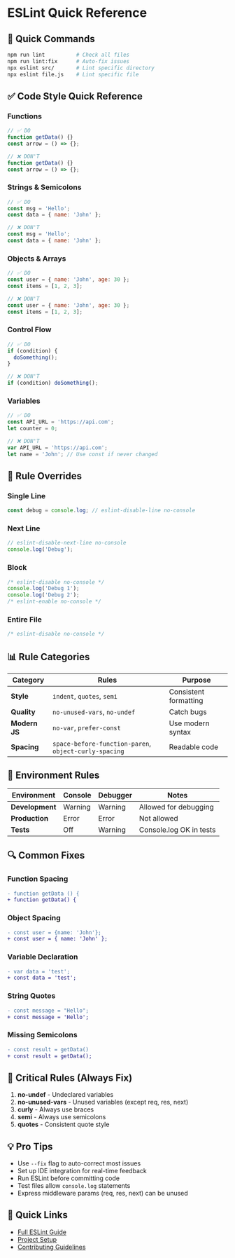 # ESLint Quick Reference

## 🚀 Quick Commands

```bash
npm run lint          # Check all files
npm run lint:fix      # Auto-fix issues
npx eslint src/       # Lint specific directory
npx eslint file.js    # Lint specific file
```

## ✅ Code Style Quick Reference

### Functions

```javascript
// ✅ DO
function getData() {}
const arrow = () => {};

// ❌ DON'T
function getData() {}
const arrow = () => {};
```

### Strings & Semicolons

```javascript
// ✅ DO
const msg = 'Hello';
const data = { name: 'John' };

// ❌ DON'T
const msg = 'Hello';
const data = { name: 'John' };
```

### Objects & Arrays

```javascript
// ✅ DO
const user = { name: 'John', age: 30 };
const items = [1, 2, 3];

// ❌ DON'T
const user = { name: 'John', age: 30 };
const items = [1, 2, 3];
```

### Control Flow

```javascript
// ✅ DO
if (condition) {
  doSomething();
}

// ❌ DON'T
if (condition) doSomething();
```

### Variables

```javascript
// ✅ DO
const API_URL = 'https://api.com';
let counter = 0;

// ❌ DON'T
var API_URL = 'https://api.com';
let name = 'John'; // Use const if never changed
```

## 🔧 Rule Overrides

### Single Line

```javascript
const debug = console.log; // eslint-disable-line no-console
```

### Next Line

```javascript
// eslint-disable-next-line no-console
console.log('Debug');
```

### Block

```javascript
/* eslint-disable no-console */
console.log('Debug 1');
console.log('Debug 2');
/* eslint-enable no-console */
```

### Entire File

```javascript
/* eslint-disable no-console */
```

## 📊 Rule Categories

| Category      | Rules                                                 | Purpose               |
| ------------- | ----------------------------------------------------- | --------------------- |
| **Style**     | `indent`, `quotes`, `semi`                            | Consistent formatting |
| **Quality**   | `no-unused-vars`, `no-undef`                          | Catch bugs            |
| **Modern JS** | `no-var`, `prefer-const`                              | Use modern syntax     |
| **Spacing**   | `space-before-function-paren`, `object-curly-spacing` | Readable code         |

## 🎯 Environment Rules

| Environment     | Console | Debugger | Notes                   |
| --------------- | ------- | -------- | ----------------------- |
| **Development** | Warning | Warning  | Allowed for debugging   |
| **Production**  | Error   | Error    | Not allowed             |
| **Tests**       | Off     | Warning  | Console.log OK in tests |

## 🔍 Common Fixes

### Function Spacing

```diff
- function getData () {
+ function getData() {
```

### Object Spacing

```diff
- const user = {name: 'John'};
+ const user = { name: 'John' };
```

### Variable Declaration

```diff
- var data = 'test';
+ const data = 'test';
```

### String Quotes

```diff
- const message = "Hello";
+ const message = 'Hello';
```

### Missing Semicolons

```diff
- const result = getData()
+ const result = getData();
```

## 🚨 Critical Rules (Always Fix)

1. **no-undef** - Undeclared variables
2. **no-unused-vars** - Unused variables (except req, res, next)
3. **curly** - Always use braces
4. **semi** - Always use semicolons
5. **quotes** - Consistent quote style

## 💡 Pro Tips

- Use `--fix` flag to auto-correct most issues
- Set up IDE integration for real-time feedback
- Run ESLint before committing code
- Test files allow `console.log` statements
- Express middleware params (req, res, next) can be unused

## 🔗 Quick Links

- [Full ESLint Guide](./eslint-guide.md)
- [Project Setup](./setup.md)
- [Contributing Guidelines](../CONTRIBUTING.md)
